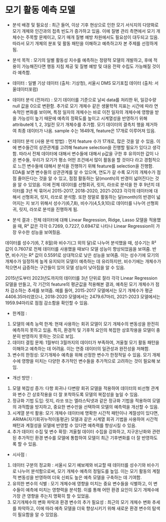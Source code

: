 # 모기 활동 예측 모델

- 분석 배경 및 필요성 : 최근 들어, 이상 기후 현상으로 인한 모기 서식지의 다양화로 모기 개체와 인간과의 접촉 빈도가 증가하고 있음.
이에 질병 관리 측면에서 모기 개체수는 주목할 문제이고, 모기 매개 질병 예방 차원에서도 필요성이 대두되고 있음. 따라서 모기 개체의 분포 및 활동 패턴을 이해하고 예측하고자 본 주제를 선정하게 됨.

- 분석 목적 : 모기의 일별 활동성 지수를 예측하는 정량적 모델의 개발하고, 후에 적용이 가능해진다면 행동 지침 제공 및 질병 예방 및 대응 전략 수립도 가능해질 것이라 예측함.

- 데이터 : 일별 기상 데이터 (출처: 기상청),  서울시 DMS 모기포집 데이터 (출처: 서울데이터포럼)

- 데이터 분석 (전처리) : 모기 데이터를 기준으로 날씨 data를 처리한 뒤, 일강수량 null 값을 0으로 변환함.
추가로 모기 개체수 같은 생물학적 지표는 시간에 따라 연속적인 변화를 보이며, 특정 일자의 개체수는 바로 이전 일자의 개체수에 영향을 받을 가능성이 높기 때문에 예측의 정확도를 높이고 시계열성을 반영하기 위해 attribute에 1, 2, 3일전 모기 개체수를 추가함.
모기 데이터의 결측치 행을 제거하여 최종 데이터가 나옴.
sample 수는 1649개, feature은 17개로 이루어져 있음.

- 데이터 분석 (사용 분석 방법) : 먼저 feature 수가 17개로, 많은 것을 알 수 있음. 이에 변수들간의 상관관계를 고려해 feature selection을 진행할 필요가 있다고 생각함. 따라서 전체 데이터에 대해서 변수들에 대해서 p값을 구한 후 유의미한 값이 나온 변수들, 우리가 모기가 평소 어떤 조건에서 많이 활동을 할 것이다 라고 경험적으로 느낀 변수들에 대해서 분석을 진행하기 위해 feature를 selection을 진행함.
EDA를 보면 변수들의 상관관계를 알 수 있으며, 연도가 갈 수록 모기의 개체수가 점점 줄어든다는 것을 알 수 있고, 점점 활동하는 달(month)의 반경이 넓어진다는 것을 알 수 있었음.
이에 전체 데이터를 선형회귀, 릿지, 라쏘로 분석을 한 후 9년치 데이터를 3년 씩 묶어서 2015-2017, 2018-2020, 2021-2023 각각의 데이터에 대해서 선형회귀, 릿지, 라쏘로 분석함. 또한 정말로 활동하는 달(month)의 반경이 넓어지는 지 보기 위해서 성수기(6,7,8), 비수기(4,5,9,10)로 데이터를 나누어 선형회귀, 릿지, 라쏘로 분석을 진행하게 됨.

- 분석 결과 : 전체 데이터에 대해 Linear Regression, Ridge, Lasso 모델을 적용했을 때, R² 값은 각각 0.7269, 0.7227, 0.6947로 나타나 Linear Regression이 가장 우수한 성능을 보여줬음.

데이터를 성수기(6, 7, 8월)와 비수기(그 외의 달)로 나누어 분석했을 때, 성수기는 R² 값이 0.7607로 전체 데이터를 사용했을 때보다 모델 성능이 향상되었음을 보여줌. 반면, 비수기는 R² 값이 0.5591로 상대적으로 낮은 성능을 보여줌. 이는 성수기에 모기의 개체수가 일정하게 높게 유지되어 모델이 예측하는 데 유리하지만, 비수기에는 개체수가 적으면서 급증하는 구간들이 있어 모델 성능이 낮아짐을 알 수 있음.

2015년도부터 2023년도까지의 데이터를 3년 단위로 잘라 각각 Linear Regression 모델을 만들고, 각 기간의 feature의 평균값을 적용해본 결과, 예측된 모기 개체수가 점차 감소하는 추세를 보여줌. 예를 들어, 2015-2017 모델에서는 모기 개체수가 평균 4406.35마리였으나, 2018-2020 모델에서는 2479.67마리, 2021-2023 모델에서는 1959.94마리로 점점 감소함을 확인할 수 있음.

- 한계점 : 
1. 모델의 예측 능력 한계: 현재 사용하는 회귀 모델이 모기 개체수의 변동성을 완전히 예측하지 못하고 있음. 특히, 환경적 및 기후적 요인의 복잡한 상호작용을 모델이 충분히 반영하지 못하는 것으로 보임.
2. 데이터 결핍 문제: 1월부터 3월까지의 데이터가 부족하여, 겨울철 모기 활동 패턴을 이해하고 예측하는 데 어려움. 이는 연중 데이터의 일관성과 완전성을 저해함.
3. 변수의 한정성: 모기개체수 예측을 위해 선정한 변수가 한정적일 수 있음. 모기 개체수에 영향을 미치는 다양한 추가적인 변수들을 추가적으로 고려하는 것이 필요해 보임.

- 개선 방안 : 
1. 모델 복잡성 증가: 다항 회귀나 다변량 회귀 모델을 적용하여 데이터의 비선형 관계와 변수 간 상호작용을 더 잘 포착하도록 모델의 복잡성을 높일 수 있음.
2. 정규화 기법 도입: 릿지, 라쏘 또는 엘라스틱넷과 같은 정규화 기법을 적용하여 모델의 과적합을 방지하고, 중요한 변수만을 선택하여 모델의 예측력을 개선할 수 있음.
3. 시계열 분석 활용: 모기 개체수 데이터에 명확한 시간적 패턴이나 계절성이 있다면, ARIMA(자기회귀누적이동평균) 모델과 같은 시계열 회귀 기법을 사용하여 시간적 패턴과 계절성을 모델에 반영할 수 있다면 예측력를 향상시킬 수 있음.
4. 추가 데이터 수집 및 변수 확장: 겨울철 데이터 수집을 강화하고, 지구온난화와 관련된 추가적인 환경 변수를 모델에 통합하여 모델이 최근 기후변화를 더 잘 반영하도록 할 수 있음.

- 시사점 : 
1. 데이터 구분의 정교화 : 서울시 모기 예보제와 비교할 때 데이터를 성수기와 비수기로 나누어 분석함으로써, 모기 개체수 예측의 정밀도를 높임. 이는 모기 활동의 계절적 변동성을 반영하여 더욱 신뢰도 높은 예측 모델을 구축하는 데 기여함.
2. 유의한 변수의 식별 : 모기 개체수에 영향을 미치는 중요 변수들을 식별하고, 이 변수들이 예측에 미치는 영향력을 분석함. 이를 통해 어떤 환경 요인이 모기 개체수에 가장 큰 영향을 주는지 명확히 할 수 있었음.
3. 모기개체수의 변화 파악과 환경 변수의 추가 필요성 : 최근의 모기 개체수 변화 추세를 파악하고, 이에 따라 예측 모델을 더욱 향상시키기 위해 새로운 환경 변수의 탐색이 필요함을 알 수 있었음.